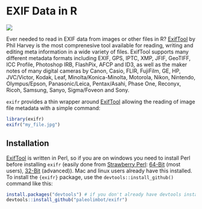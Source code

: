 # EXIF Data in R

[![](http://cranlogs.r-pkg.org/badges/exifr)](https://cran.r-project.org/package=exifr)

Ever needed to read in EXIF data from images or other files in R? [ExifTool](http://www.sno.phy.queensu.ca/~phil/exiftool/) by Phil Harvey is the most comprenesive tool available for reading, writing and editing meta information in a wide variety of files. ExifTool supports many different metadata formats including EXIF, GPS, IPTC, XMP, JFIF, GeoTIFF, ICC Profile, Photoshop IRB, FlashPix, AFCP and ID3, as well as the maker notes of many digital cameras by Canon, Casio, FLIR, FujiFilm, GE, HP, JVC/Victor, Kodak, Leaf, Minolta/Konica-Minolta, Motorola, Nikon, Nintendo, Olympus/Epson, Panasonic/Leica, Pentax/Asahi, Phase One, Reconyx, Ricoh, Samsung, Sanyo, Sigma/Foveon and Sony.

`exifr` provides a thin wrapper around [ExifTool](http://www.sno.phy.queensu.ca/~phil/exiftool/) allowing the reading of image file metadata with a simple command:

```R
library(exifr)
exifr("my_file.jpg")
```

## Installation

[ExifTool](http://www.sno.phy.queensu.ca/~phil/exiftool/) is written in Perl, so if you are on windows you need to install Perl before installing `exifr` (easily done from [Strawberry Perl](http://www.strawberryperl.com/): [64-Bit](http://strawberryperl.com/download/5.22.1.2/strawberry-perl-5.22.1.2-64bit.msi) (most users), [32-Bit](http://strawberryperl.com/download/5.22.1.2/strawberry-perl-5.22.1.2-32bit.msi) (advanced)). Mac and linux users already have this installed. To install the `{exifr}` package, use the `devtools::install_github()` command like this:

```R
install.packages("devtools") # if you don't already have devtools installed
devtools::install_github("paleolimbot/exifr")
```
